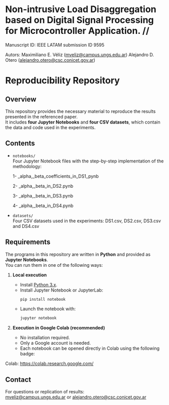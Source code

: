 # Non-intrusive Load Disaggregation based on Digital Signal Processing for Microcontroller Application. //
Manuscript ID: IEEE LATAM submission ID 9595

Autors: 
Maximiliano E. Véliz (mveliz@campus.ungs.edu.ar)
Alejandro D. Otero (alejandro.otero@csc.conicet.gov.ar)

# Reproducibility Repository

## Overview
This repository provides the necessary material to reproduce the results presented in the referenced paper.  
It includes **four Jupyter Notebooks** and **four CSV datasets**, which contain the data and code used in the experiments.

## Contents
- `notebooks/`  
  Four Jupyter Notebook files with the step-by-step implementation of the methodology:

    1- _alpha,_beta_coefficients_in_DS1_pynb
  
    2-  _alpha,_beta_in_DS2.pynb
  
    3-  _alpha,_beta_in_DS3.pynb
  
    4-  _alpha,_beta_in_DS4.pynb

- `datasets/`  
  Four CSV datasets used in the experiments: DS1.csv, DS2.csv, DS3.csv and DS4.csv  


## Requirements

The programs in this repository are written in **Python** and provided as **Jupyter Notebooks**.  
You can run them in one of the following ways:

1. **Local execution**
   - Install [Python 3.x](https://www.python.org/downloads/).
   - Install Jupyter Notebook or JupyterLab:
     ```bash
     pip install notebook
     ```
   - Launch the notebook with:
     ```bash
     jupyter notebook
     ```

2. **Execution in Google Colab (recommended)**
   - No installation required.
   - Only a Google account is needed.
   - Each notebook can be opened directly in Colab using the following badge:

  Colab: https://colab.research.google.com/

## Contact
For questions or replication of results:  
mveliz@campus.ungs.edu.ar or alejandro.otero@csc.conicet.gov.ar



